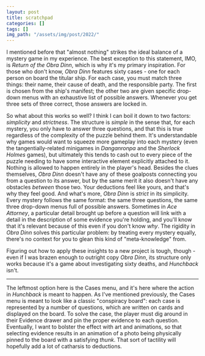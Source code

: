 ```yaml
---
layout: post
title: scratchpad
categories: []
tags: []
img_path: "/assets/img/post/2022/"
---
```


I mentioned before that "almost nothing" strikes the ideal balance of a mystery game in my experience. The best exception to this statement, IMO, is _Return of the Obra Dinn_, which is why it's my primary inspiration. For those who don't know, _Obra Dinn_ features sixty cases - one for each person on board the titular ship. For each case, you must match three things: their name, their cause of death, and the responsible party. The first is chosen from the ship's manifest; the other two are given specific drop-down menus with an exhaustive list of possible answers. Whenever you get three sets of three correct, those answers are locked in.

So what about this works so well? I think I can boil it down to two factors: _simplicity_ and _strictness_. The structure is _simple_ in the sense that, for each mystery, you only have to answer three questions, and that this is true regardless of the complexity of the puzzle behind them. It's understandable why games would want to squeeze more gameplay into each mystery (even the tangentially-related minigames in _Danganronpa_ and the _Sherlock Holmes_ games), but ultimately this tends to cash out to every piece of the puzzle needing to have some interactive element explicitly attached to it. Nothing is allowed to happen entirely in the player's head. Besides the clues themselves, _Obra Dinn_ doesn't have any of these goalposts connecting you from a question to its answer, but by the same merit it also doesn't have any obstacles _between_ those two. Your deductions feel like yours, and that's why they feel good. And what's more, _Obra Dinn_ is _strict_ in its simplicity. Every mystery follows the same format: the same three questions, the same three drop-down menus full of possible answers. Sometimes in _Ace Attorney_, a particular detail brought up before a question will link with a detail in the description of some evidence you're holding, and you'll know that it's relevant because of this even if you don't know _why_. The rigidity in _Obra Dinn_ solves this particular problem: by treating every mystery equally, there's no context for you to glean this kind of "meta-knowledge" from.

Figuring out how to apply these insights to a new project is tough, though - even if I was brazen enough to outright copy _Obra Dinn_, its structure only works because it's a game about investigating sixty deaths, and _Hunchback_ isn't.

---

The leftmost option here is the Cases menu, and it's here where the action in _Hunchback_ is meant to happen. As I've mentioned previously, the Cases menu is meant to look like a classic "conspiracy board": each case is represented by a number of questions, which are written on cards and displayed on the board. To solve the case, the player must dig around in their Evidence drawer and pin the proper evidence to each question. Eventually, I want to bolster the effect with art and animations, so that selecting evidence results in an animation of a photo being physically pinned to the board with a satisfying _thunk_. That sort of tactility will hopefully add a lot of catharsis to deductions.
